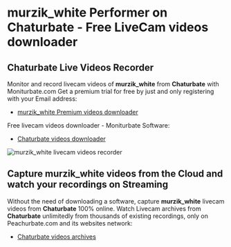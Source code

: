 # murzik_white Performer on Chaturbate - Free LiveCam videos downloader

## Chaturbate Live Videos Recorder

Monitor and record livecam videos of **murzik_white** from **Chaturbate** with Moniturbate.com
Get a premium trial for free by just and only registering with your Email address:
* [murzik_white Premium videos downloader](https://moniturbate.com/request-demo-licence-key.html)

Free livecam videos downloader - Moniturbate Software:
* [Chaturbate videos downloader](https://moniturbate.com/moniturbate-download-software.html)

![murzik_white livecam videos recorder](https://peachurnet.com/templates/moniturbate-software.png)


## Capture murzik_white videos from the Cloud and watch your recordings on Streaming

Without the need of downloading a software, capture **murzik_white** livecam videos from **Chaturbate** 100% online.
Watch Livecam archives from **Chaturbate** unlimitedly from thousands of existing recordings, only on Peachurbate.com and its websites network:
* [Chaturbate videos archives](https://peachurnet.com/)